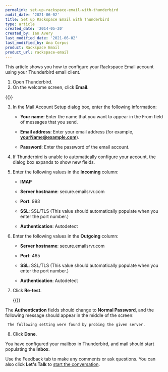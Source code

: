 ```yaml
---
permalink: set-up-rackspace-email-with-thunderbird
audit_date: '2021-06-02'
title: Set up Rackspace Email with Thunderbird
type: article
created_date: '2014-05-20'
created_by: Ian Avery
last_modified_date: '2021-06-02'
last_modified_by: Ana Corpus
product: Rackspace Email
product_url: rackspace-email
---
```


This article shows you how to configure your Rackspace Email account using
your Thunderbird email client.

1. Open Thunderbird.
2. On the welcome screen, click **Email**.

{{<image src="thunderbird-create-account.png" alt="" title="">}}

3. In the Mail Account Setup dialog box, enter the following information: 

    - **Your name**: Enter the name that you want to appear in the From field of messages that you send. 

    - **Email address**: Enter your email address (for example, **yourName@example.com**). 

    - **Password**: Enter the password of the email account. 

4. If Thunderbird is unable to automatically configure your account, the dialog box expands to show new fields.
5. Enter the following values in the **Incoming** column: 

    - **IMAP** 

    - **Server hostname**: secure.emailsrvr.com 

    - **Port**: 993 

    - **SSL**: SSL/TLS (This value should automatically populate when you enter the port number.) 

    - **Authentication**: Autodetect 

6. Enter the following values in the **Outgoing** column: 

    - **Server hostname**: secure.emailsrvr.com 

    - **Port**: 465 

    - **SSL**: SSL/TLS (This value should automatically populate when you enter the port number.) 

    - **Authentication**: Autodetect

7. Click **Re-test**.

    {{<image src="thunderbird-dialog-fields.png" alt="" title="">}}

The **Authentication** fields should change to **Normal Password**, and the following message should appear in the middle of the screen: 

` 
The following setting were found by probing the given server. 
`

8.  Click **Done**. 

You have configured your mailbox in Thunderbird, and mail should start populating the **Inbox**. 

Use the Feedback tab to make any comments or ask questions. You can also click
**Let's Talk** to [start the conversation](https://www.rackspace.com/).
